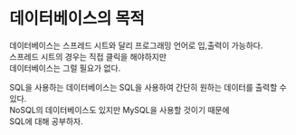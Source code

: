 # 데이터베이스의 목적

데이터베이스는 스프레드 시트와 달리 프로그래밍 언어로 입,출력이 가능하다.  
스프레드 시트의 경우는 직접 클릭을 해야하지만  
데이터베이스는 그럴 필요가 없다.  

SQL을 사용하는 데이터베이스는 SQL을 사용하여 간단히 원하는 데이터를 출력할 수 있다.  
NoSQL의 데이터베이스도 있지만 MySQL을 사용할 것이기 때문에  
SQL에 대해 공부하자.   
